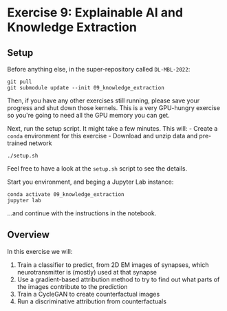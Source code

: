 # Exercise 9: Explainable AI and Knowledge Extraction

## Setup

Before anything else, in the super-repository called `DL-MBL-2022`:  
```
git pull
git submodule update --init 09_knowledge_extraction
```

Then, if you have any other exercises still running, please save your progress and shut down those kernels. 
This is a very GPU-hungry exercise so you're going to need all the GPU memory you can get.

Next, run the setup script. It might take a few minutes.
This will: 
    - Create a `conda` environment for this exercise
    - Download and unzip data and pre-trained network
```
./setup.sh
```
Feel free to have a look at the `setup.sh` script to see the details.


Start you environment, and beging a Jupyter Lab instance: 
```
conda activate 09_knowledge_extraction
jupyter lab
```

...and continue with the instructions in the notebook.

## Overview

In this exercise we will: 
1. Train a classifier to predict, from 2D EM images of synapses, which neurotransmitter is (mostly) used at that synapse
2. Use a gradient-based attribution method to try to find out what parts of the images contribute to the prediction
3. Train a CycleGAN to create counterfactual images
4. Run a discriminative attribution from counterfactuals 